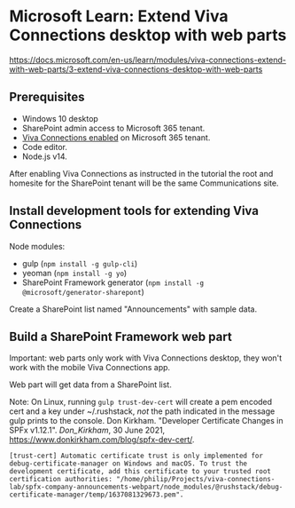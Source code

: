 # Microsoft Learn: Extend Viva Connections desktop with web parts
https://docs.microsoft.com/en-us/learn/modules/viva-connections-extend-with-web-parts/3-extend-viva-connections-desktop-with-web-parts

## Prerequisites
* Windows 10 desktop
* SharePoint admin access to Microsoft 365 tenant.
* [Viva Connections enabled](https://docs.microsoft.com/en-us/learn/modules/viva-connections-get-started) on Microsoft 365 tenant.
* Code editor.
* Node.js v14.

After enabling Viva Connections as instructed in the tutorial the root and homesite for the SharePoint tenant will be the same Communications site.

## Install development tools for extending Viva Connections
Node modules:

* gulp (```npm install -g gulp-cli```)
* yeoman (```npm install -g yo```)
* SharePoint Framework generator (```npm install -g @microsoft/generator-sharepont```)

Create a SharePoint list named "Announcements" with sample data.

## Build a SharePoint Framework web part
Important: web parts only work with Viva Connections desktop, they won't work with the mobile Viva Connections app.

Web part will get data from a SharePoint list.

Note: On Linux, running ```gulp trust-dev-cert``` will create a pem encoded cert and a key under ~/.rushstack, _not_ the path indicated in the message gulp prints to the console. Don Kirkham. "Developer Certificate Changes in SPFx v1.12.1". _Don_Kirkham_, 30 June 2021, https://www.donkirkham.com/blog/spfx-dev-cert/.

```
[trust-cert] Automatic certificate trust is only implemented for debug-certificate-manager on Windows and macOS. To trust the development certificate, add this certificate to your trusted root certification authorities: "/home/philip/Projects/viva-connections-lab/spfx-company-announcements-webpart/node_modules/@rushstack/debug-certificate-manager/temp/1637081329673.pem".
```
